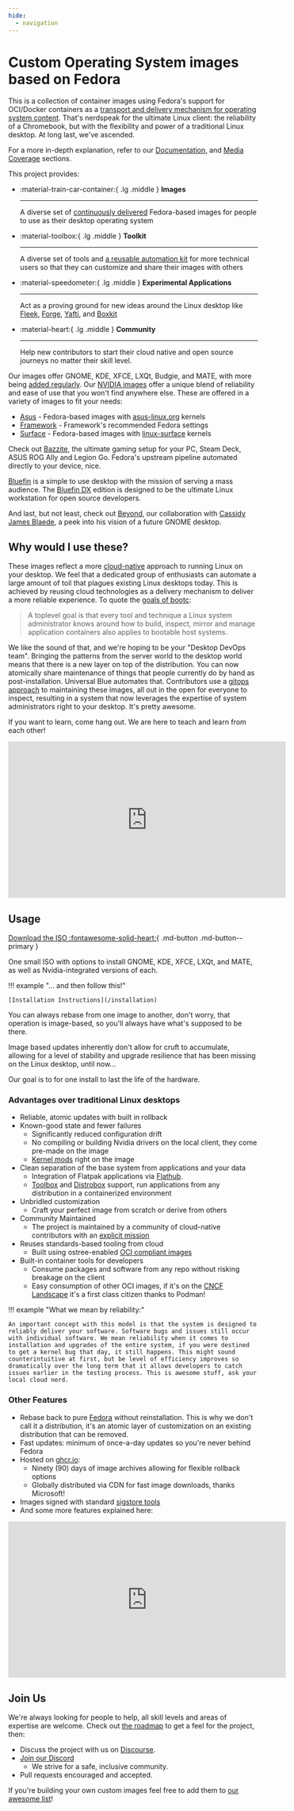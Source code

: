 ```yaml
---
hide:
  - navigation
---
```


# Custom Operating System images based on Fedora

This is a collection of container images using Fedora's support for OCI/Docker containers as a [transport and delivery mechanism for operating system content](https://fedoraproject.org/wiki/Changes/OstreeNativeContainerStable). That's nerdspeak for the ultimate Linux client: the reliability of a Chromebook, but with the flexibility and power of a traditional Linux desktop. At long last, we've ascended.

For a more in-depth explanation, refer to our [Documentation,](/introduction) and [Media Coverage](/media) sections.

This project provides:

<div class="grid cards" markdown>

- :material-train-car-container:{ .lg .middle } __Images__

    ---
    A diverse set of [continuously delivered](https://en.wikipedia.org/wiki/Continuous_delivery) Fedora-based images for people to use as their desktop operating system

- :material-toolbox:{ .lg .middle } __Toolkit__

    ---
    A diverse set of tools and [a reusable automation kit](https://github.com/ublue-os/startingpoint) for more technical users so that they can customize and share their images with others

- :material-speedometer:{ .lg .middle } __Experimental Applications__

    ---
    Act as a proving ground for new ideas around the Linux desktop like [Fleek](https://getfleek.dev/), [Forge](https://github.com/ublue-os/forge), [Yafti](https://github.com/ublue-os/yafti), and [Boxkit](https://github.com/ublue-os/boxkit)

- :material-heart:{ .lg .middle } __Community__

    ---
    Help new contributors to start their cloud native and open source journeys no matter their skill level.

</div>
  
Our images offer GNOME, KDE, XFCE, LXQt, Budgie, and MATE, with more being [added regularly](/images). Our [NVIDIA images](/images/nvidia) offer a unique blend of reliability and ease of use that you won't find anywhere else. These are offered in a variety of images to fit your needs:

- [Asus](/images/asus) - Fedora-based images with [asus-linux.org](https://asus-linux.org) kernels
- [Framework](/images/framework) - Framework's recommended Fedora settings
- [Surface](/images/surface) - Fedora-based images with [linux-surface](https://github.com/linux-surface/linux-surface) kernels

Check out [Bazzite](https://bazzite.gg), the ultimate gaming setup for your PC, Steam Deck, ASUS ROG Ally and Legion Go. Fedora's upstream pipeline automated directly to your device, nice.

[Bluefin](https://universal-blue.discourse.group/c/bluefin/6) is a simple to use desktop with the mission of serving a mass audience. The [Bluefin DX](https://universal-blue.discourse.group/t/bluefin-dx-the-bluefin-developer-experience/39) edition is designed to be the ultimate Linux workstation for open source developers.

And last, but not least, check out [Beyond](https://github.com/ublue-os/beyond), our collaboration with [Cassidy James Blaede](https://cassidyjames.com/), a peek into his vision of a future GNOME desktop.

## Why would I use these?

These images reflect a more [cloud-native](https://en.wikipedia.org/wiki/Cloud-native_computing) approach to running Linux on your desktop. We feel that a dedicated group of enthusiasts can automate a large amount of toil that plagues existing Linux desktops today. This is achieved by reusing cloud technologies as a delivery mechanism to deliver a more reliable experience. To quote the [goals of bootc](https://github.com/containers/bootc):

> A toplevel goal is that every tool and technique a Linux system administrator knows around how to build, inspect, mirror and manage application containers also applies to bootable host systems.

We like the sound of that, and we're hoping to be your "Desktop DevOps team". Bringing the patterns from the server world to the desktop world means that there is a new layer on top of the distribution. You can now atomically share maintenance of things that people currently do by hand as post-installation. Universal Blue automates that. Contributors use a [gitops approach](https://github.com/open-gitops/documents/blob/main/PRINCIPLES.md) to maintaining these images, all out in the open for everyone to inspect, resulting in a system that now leverages the expertise of system administrators right to your desktop. It's pretty awesome.

If you want to learn, come hang out. We are here to teach and learn from each other!

<iframe width="560" height="315" src="https://www.youtube.com/embed/vZ1LRe_foJY" title="YouTube video player" frameborder="0" allow="accelerometer; autoplay; clipboard-write; encrypted-media; gyroscope; picture-in-picture; web-share" allowfullscreen></iframe>  

## Usage

[Download the ISO :fontawesome-solid-heart:](https://github.com/ublue-os/main/releases){ .md-button .md-button--primary }

One small ISO with options to install GNOME, KDE, XFCE, LXQt, and MATE, as well as Nvidia-integrated versions of each.

!!! example "... and then follow this!"

    [Installation Instructions](/installation)

You can always rebase from one image to another, don't worry, that operation is image-based, so you'll always have what's supposed to be there.

Image based updates inherently don't allow for cruft to accumulate, allowing for a level of stability and upgrade resilience that has been missing on the Linux desktop, until now...

Our goal is to for one install to last the life of the hardware.

### Advantages over traditional Linux desktops

- Reliable, atomic updates with built in rollback
- Known-good state and fewer failures
    - Significantly reduced configuration drift
    - No compiling or building Nvidia drivers on the local client, they come pre-made on the image
    - [Kernel mods](https://github.com/ublue-os/akmods) right on the image
- Clean separation of the base system from applications and your data
    - Integration of Flatpak applications via [Flathub](https://flathub.org/home).
    - [Toolbox](https://github.com/containers/toolbox) and [Distrobox](https://github.com/89luca89/distrobox) support, run applications from any distribution in a containerized environment
- Unbridled customization
    - Craft your perfect image from scratch or derive from others
- Community Maintained
    - The project is maintained by a community of cloud-native contributors with an [explicit mission](/mission)
- Reuses standards-based tooling from cloud
    - Built using ostree-enabled [OCI compliant images](https://opencontainers.org/)
- Built-in container tools for developers
    - Consume packages and software from any repo without risking breakage on the client
    - Easy consumption of other OCI images, if it's on the [CNCF Landscape](https://landscape.cncf.io/) it's a first class citizen thanks to Podman!

!!! example "What we mean by reliability:"

    An important concept with this model is that the system is designed to reliably deliver your software. Software bugs and issues still occur with individual software. We mean reliability when it comes to installation and upgrades of the entire system, if you were destined to get a kernel bug that day, it still happens. This might sound counterintuitive at first, but be level of efficiency improves so dramatically over the long term that it allows developers to catch issues earlier in the testing process. This is awesome stuff, ask your local cloud nerd.  

### Other Features

- Rebase back to pure [Fedora](https://getfedora.org/en/) without reinstallation. This is why we don't call it a distribution, it's an atomic layer of customization on an existing distribution that can be removed.
- Fast updates: minimum of once-a-day updates so you're never behind Fedora
- Hosted on [ghcr.io](https://github.com/features/packages):
    - Ninety (90) days of image archives allowing for flexible rollback options
    - Globally distributed via CDN for fast image downloads, thanks Microsoft!
- Images signed with standard [sigstore tools](https://www.sigstore.dev/)
- And some more features explained here:

<iframe width="560" height="315" src="https://www.youtube.com/embed/X8h304Jp9N8?start=435" title="YouTube video player" frameborder="0" allow="accelerometer; autoplay; clipboard-write; encrypted-media; gyroscope; picture-in-picture; web-share" allowfullscreen></iframe>  

## Join Us

We're always looking for people to help, all skill levels and areas of expertise are welcome. Check out [the roadmap](https://github.com/orgs/ublue-os/projects/1) to get a feel for the project, then:

- Discuss the project with us on [Discourse](https://universal-blue.discourse.group/).
- [Join our Discord](https://discord.gg/WEu6BdFEtp)
    - We strive for a safe, inclusive community.
- Pull requests encouraged and accepted.

If you're building your own custom images feel free to add them to [our awesome list](https://universal-blue.discourse.group/t/list-of-community-created-custom-images/340)!
